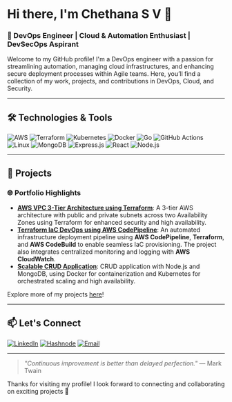 # Hi there, I'm Chethana S V 👋

### 🚀 DevOps Engineer | Cloud & Automation Enthusiast | DevSecOps Aspirant

Welcome to my GitHub profile! I'm a DevOps engineer with a passion for streamlining automation, managing cloud infrastructures, and enhancing secure deployment processes within Agile teams. Here, you’ll find a collection of my work, projects, and contributions in DevOps, Cloud, and Security.

---

## 🛠️ Technologies & Tools

![AWS](https://img.shields.io/badge/AWS-232F3E?style=for-the-badge&logo=amazon-aws&logoColor=white)
![Terraform](https://img.shields.io/badge/Terraform-623CE4?style=for-the-badge&logo=terraform&logoColor=white)
![Kubernetes](https://img.shields.io/badge/Kubernetes-326CE5?style=for-the-badge&logo=kubernetes&logoColor=white)
![Docker](https://img.shields.io/badge/Docker-2496ED?style=for-the-badge&logo=docker&logoColor=white)
![Go](https://img.shields.io/badge/Go-00ADD8?style=for-the-badge&logo=go&logoColor=white)
![GitHub Actions](https://img.shields.io/badge/GitHub_Actions-2088FF?style=for-the-badge&logo=github-actions&logoColor=white)
![Linux](https://img.shields.io/badge/Linux-FCC624?style=for-the-badge&logo=linux&logoColor=black)
![MongoDB](https://img.shields.io/badge/MongoDB-47A248?style=for-the-badge&logo=mongodb&logoColor=white)
![Express.js](https://img.shields.io/badge/Express.js-404D59?style=for-the-badge)
![React](https://img.shields.io/badge/React-61DAFB?style=for-the-badge&logo=react&logoColor=black)
![Node.js](https://img.shields.io/badge/Node.js-339933?style=for-the-badge&logo=nodedotjs&logoColor=white)

---

## 📝 Projects

### 🌐 Portfolio Highlights

- **[AWS VPC 3-Tier Architecture using Terraform](https://github.com/Chethana-22/Terraform_AWS_VPC)**: A 3-tier AWS architecture with public and private subnets across two Availability Zones using Terraform for enhanced security and high availability.
- **[Terraform IaC DevOps using AWS CodePipeline](https://github.com/Chethana-22/Terraform_AWS_CodePipleline)**: An automated infrastructure deployment pipeline using **AWS CodePipeline**, **Terraform**, and **AWS CodeBuild** to enable seamless IaC provisioning. The project also integrates centralized monitoring and logging with **AWS CloudWatch**.
- **[Scalable CRUD Application](https://github.com/Chethana-22/NodeJS_CRUD_Kubernetes)**: CRUD application with Node.js and MongoDB, using Docker for containerization and Kubernetes for orchestrated scaling and high availability.

Explore more of my projects [here](https://west-slayer-c57.notion.site/Cloud-DevOps-Portfolio-Projects-12f8c95c30ef8017bd8af4fa5113aa19)!

---

## 📫 Let's Connect

[![LinkedIn](https://img.shields.io/badge/LinkedIn-0077B5?style=for-the-badge&logo=linkedin&logoColor=white)](https://www.linkedin.com/in/chethana-s-v-4450751ab/)
[![Hashnode](https://img.shields.io/badge/Hashnode-2962FF?style=for-the-badge&logo=hashnode&logoColor=white)](https://chethanasv.hashnode.dev/)
[![Email](https://img.shields.io/badge/Email-D14836?style=for-the-badge&logo=gmail&logoColor=white)](mailto:chethanasv22@gmail.com)

---

> _"Continuous improvement is better than delayed perfection."_ — Mark Twain

Thanks for visiting my profile! I look forward to connecting and collaborating on exciting projects 🚀
